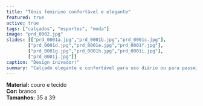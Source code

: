 ```yaml
---
title: "Tênis feminino confortável e elegante"
featured: true
active: true
tags: ["calçados", "esportes", "moda"]
image: "prd_0002.jpg"
slides: [["prd_0001a.jpg","prd_0001b.jpg","prd_0001c.jpg"],
        ["prd_0001d.jpg","prd_0001e.jpg","prd_0001f.jpg"],
        ["prd_0001g.jpg","prd_0001h.jpg","prd_0001i.jpg"],
        ["prd_0001j.jpg"]]
caption: "Design inivador!"
summary: "Calçado elegante e confortável para uso diário ou para passeio e ocasiões informais."
---
```


**Material:** couro e tecido  
**Cor:** branco  
**Tamanhos:** 35 a 39